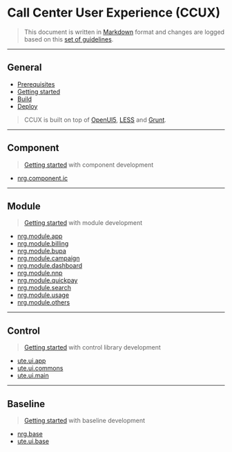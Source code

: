 # Call Center User Experience (CCUX)
> This document is written in [Markdown](https://bitbucket.org/tutorials/markdowndemo/src) format and changes are logged based on this [set of guidelines](https://github.com/olivierlacan/keep-a-changelog).

***
## General

* [Prerequisites](doc/prerequisites.md)
* [Getting started](doc/getting_started.md)
* [Build](doc/build.md)
* [Deploy](doc/deploy.md)

> CCUX is built on top of [OpenUI5](https://openui5.hana.ondemand.com/), [LESS](http://lesscss.org/) and [Grunt](http://gruntjs.com/).

***
## Component
> [Getting started](component.md) with component development

* [nrg.component.ic](ZECMP_IC/src/nrg/component/ic/README.md)

***
## Module
> [Getting started](module.md) with module development

* [nrg.module.app](ZEMOD_APP/src/nrg/module/app/README.md)
* [nrg.module.billing](ZEMOD_BILLING/src/nrg/module/billing/README.md)
* [nrg.module.bupa](ZEMOD_BUPA/src/nrg/module/bupa/README.md)
* [nrg.module.campaign](ZEMOD_CMPGN/src/nrg/module/campaign/README.md)
* [nrg.module.dashboard](ZEMOD_DSHB/src/nrg/module/dashboard/README.md)
* [nrg.module.nnp](ZEMOD_NNP/src/nrg/module/nnp/README.md)
* [nrg.module.quickpay](ZEMOD_QUICKPAY/src/nrg/module/quickpay/README.md)
* [nrg.module.search](ZEMOD_SEARCH/src/nrg/module/search/README.md)
* [nrg.module.usage](ZEMOD_USAGE/src/nrg/module/usage/README.md)
* [nrg.module.others](ZEMOD_OTHERS/src/nrg/module/others/README.md)

***
## Control
> [Getting started](control.md) with control library development

* [ute.ui.app](ZECTRL_APP/src/ute/ui/app/README.md)
* [ute.ui.commons](ZECTRL_COMMONS/src/ute/ui/commons/README.md)
* [ute.ui.main](ZECTRL_MAIN/src/ute/ui/main/README.md)

***
## Baseline
> [Getting started](baseline.md) with baseline development

* [nrg.base](ZEBASE/src/nrg/base/README.md)
* [ute.ui.base](ZEBASE_CTRL/src/ute/ui/base/README.md)
